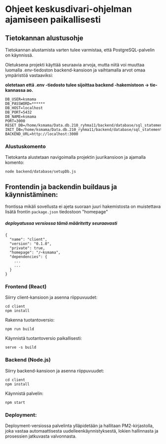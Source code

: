 # Ohjeet keskusdivari-ohjelman ajamiseen paikallisesti

## Tietokannan alustusohje

Tietokannan alustamista varten tulee varmistaa, että PostgreSQL-palvelin on käynnissä.

Oletuksena projekti käyttää seuraavia arvoja, mutta niitä voi muuttaa luomalla .env-tiedoston backend-kansioon ja vaihtamalla arvot omaa ympäristöä vastaaviksi:


**oletetaan että .env -tiedosto tulee sijoittaa backend -hakemistoon -> tie-kannassa ao.**
```env
DB_USER=ksmama
DB_PASSWORD=******
DB_HOST=localhost
DB_PORT=5432
DB_NAME=ksmama
PORT=3000
RESET_DB=/home/ksmama/Data.db.210_ryhma11/backend/database/sql_statements/ksmama_reset_db.sql
INIT_DB=/home/ksmama/Data.db.210_ryhma11/backend/database/sql_statements/ksmama_init_db.sql
BACKEND_URL=http://localhost:3000
```

### Alustuskomento

Tietokanta alustetaan navigoimalla projektin juurikansioon ja ajamalla komento:

```
node backend/database/setupDb.js
```

## Frontendin ja backendin buildaus ja käynnistäminen:

frontissa mikäli sovellusta ei ajeta suoraan juuri hakemistosta on muistettava lisätä frontin `package.json` tiedostoon "homepage"


##### deployatussa versiossa tämä määritetty seuraavasti
```
{
  "name": "client",
  "version": "0.1.0",
  "private": true,
  "homepage": "/~ksmama",
  "dependencies": {
    ...
    ...
  }
}
```

### Frontend (React)

Siirry client-kansioon ja asenna riippuvuudet:

```
cd client
npm install
```

Rakenna tuotantoversio:

```
npm run build
```

Käynnistä tuotantoversio paikallisesti:

```
serve -s build
```

### Backend (Node.js)

Siirry backend-kansioon ja asenna riippuvuudet:

```
cd client
npm install
```

Käynnistä palvelin:

```
npm start
```

### Deployment:
Deployment-versiossa palvelinta ylläpidetään ja hallitaan PM2-kirjastolla, joka vastaa automaattisesta uudelleenkäynnistyksestä, lokien hallinnasta ja prosessien jatkuvasta valvonnasta.